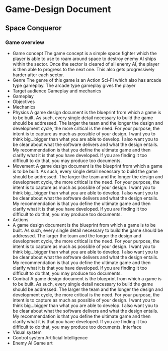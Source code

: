 # Game-Design Document

## Space Conqueror 

### Game overview
-	Game concept
The game concept is a simple space fighter which the player is able to use to roam around space to destroy enemy AI ships within the sector. Once the sector is cleared of all enemy AI, the player is then able to progress to the next one. This also gets progressively harder after each sector.
-	Genre
The genre of this game is an Action Sci-Fi which also has arcade type gameplay.  The arcade type gameplay gives the player
-	Target audience
Gameplay and mechanics
-	Gameplay 
-	Objectives
-	Mechanics
-	Physics
A game design document is the blueprint from which a game is to be built.  As such, every single detail necessary to build the game should be addressed.  The larger the team and the longer the design and development cycle, the more critical is the need.  For your purpose, the intent is to capture as much as possible of your design.  I want you to think big…bigger than what you are able to develop.  I also want you to be clear about what the software delivers and what the design entails.  My recommendation is that you define the ultimate game and then clarify what it is that you have developed.  If you are finding it too difficult to do that, you may produce too documents.
-	Movement 
A game design document is the blueprint from which a game is to be built.  As such, every single detail necessary to build the game should be addressed.  The larger the team and the longer the design and development cycle, the more critical is the need.  For your purpose, the intent is to capture as much as possible of your design.  I want you to think big…bigger than what you are able to develop.  I also want you to be clear about what the software delivers and what the design entails.  My recommendation is that you define the ultimate game and then clarify what it is that you have developed.  If you are finding it too difficult to do that, you may produce too documents.
-	Actions
-	A game design document is the blueprint from which a game is to be built.  As such, every single detail necessary to build the game should be addressed.  The larger the team and the longer the design and development cycle, the more critical is the need.  For your purpose, the intent is to capture as much as possible of your design.  I want you to think big…bigger than what you are able to develop.  I also want you to be clear about what the software delivers and what the design entails.  My recommendation is that you define the ultimate game and then clarify what it is that you have developed.  If you are finding it too difficult to do that, you may produce too documents.
-	Combat
A game design document is the blueprint from which a game is to be built.  As such, every single detail necessary to build the game should be addressed.  The larger the team and the longer the design and development cycle, the more critical is the need.  For your purpose, the intent is to capture as much as possible of your design.  I want you to think big…bigger than what you are able to develop.  I also want you to be clear about what the software delivers and what the design entails.  My recommendation is that you define the ultimate game and then clarify what it is that you have developed.  If you are finding it too difficult to do that, you may produce too documents.
Interface
-	Visual system
-	Control system
Artificial Intelligence
-	Enemy AI
Game art
